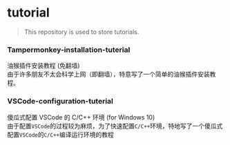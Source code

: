 # tutorial

> This repository is used to store tutorials.

### Tampermonkey-installation-tuterial
油猴插件安装教程 (免翻墙)<br/>
由于许多朋友不太会科学上网（即翻墙），特意写了一个简单的油猴插件安装教程。<br/>

### VSCode-configuration-tuterial
傻瓜式配置 VSCode 的 C/C++ 环境 (for Windows 10)<br/>
由于配置`VSCode`的过程较为麻烦，为了快速配置`C/C++`环境，特地写了一个傻瓜式配置`VSCode`的`C/C++`编译运行环境的教程<br/>

